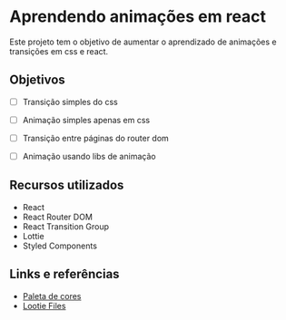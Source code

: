 # Aprendendo animações em react

Este projeto tem o objetivo de aumentar o aprendizado de animações e transições em css e react.

## Objetivos

- [ ] Transição simples do css
- [ ] Animação simples apenas em css
- [ ] Transição entre páginas do router dom
- [ ] Animação usando libs de animação


## Recursos utilizados

- React
- React Router DOM
- React Transition Group
- Lottie
- Styled Components


## Links e referências

- [Paleta de cores](https://colorhunt.co/palette/165764)
- [Lootie Files](https://lottiefiles.com)